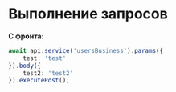 # Выполнение запросов

**С фронта:**
```ts
await api.service('usersBusiness').params({
    test: 'test'
}).body({
    test2: 'test2'
}).executePost();
```